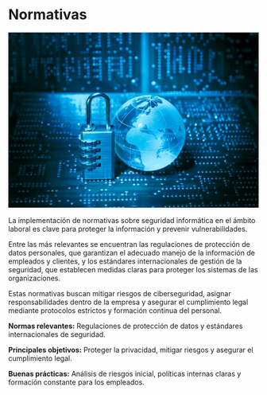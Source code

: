 # Normativas

![img45](img/img45.jpg)

La implementación de normativas sobre seguridad informática en el ámbito laboral es clave para proteger la información y prevenir vulnerabilidades. 

Entre las más relevantes se encuentran las regulaciones de protección de datos personales, que garantizan el adecuado manejo de la información de empleados y clientes, y los estándares internacionales de gestión de la seguridad, que establecen medidas claras para proteger los sistemas de las organizaciones. 

Estas normativas buscan mitigar riesgos de ciberseguridad, asignar responsabilidades dentro de la empresa y asegurar el cumplimiento legal mediante protocolos estrictos y formación continua del personal.

**Normas relevantes:** Regulaciones de protección de datos y estándares internacionales de seguridad.

**Principales objetivos:** Proteger la privacidad, mitigar riesgos y asegurar el cumplimiento legal.

**Buenas prácticas:** Análisis de riesgos inicial, políticas internas claras y formación constante para los empleados.
